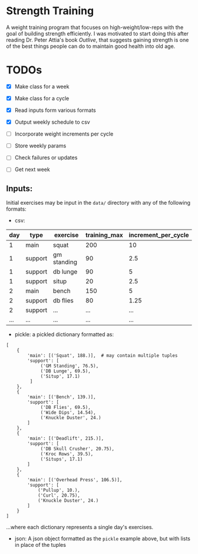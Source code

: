 # Strength Training
A weight training program that focuses on high-weight/low-reps with the goal of building strength efficiently. I was motivated to start doing this after reading Dr. Peter Attia's book _Outlive_, that suggests gaining strength is one of the best things people can do to maintain good health into old age.


# TODOs
- [X] Make class for a week
- [X] Make class for a cycle
- [X] Read inputs form various formats
- [X] Output weekly schedule to csv
- [ ] Incorporate weight increments per cycle
- [ ] Store weekly params
- [ ] Check failures or updates
- [ ] Get next week


## Inputs:
Initial exercises may be input in the `data/` directory with any of the following formats:
- csv:

day|type   |exercise   |training_max|increment_per_cycle
---|-------|-----------|------------|-------------------
1  |main   |squat      |200         |10
1  |support|gm standing|90          |2.5
1  |support|db lunge   |90          |5
1  |support|situp      |20          |2.5
2  |main   |bench      |150         |5
2  |support|db flies   |80          |1.25
2  |support|...        |...         |...
...|...    |...        |...         |...

- pickle: a pickled dictionary formatted as:
```{python}
[
    {
        'main': [('Squat', 188.)],  # may contain multiple tuples
        'support': [
             ('GM Standing', 76.5),
             ('DB Lunge', 69.5),
             ('Situp', 17.1)
         ]
    },
    {
        'main': [('Bench', 139.)],
        'support': [
             ('DB Flies', 69.5),
             ('Wide Dips', 14.54),
             ('Knuckle Duster', 24.)
        ]
    },
    {
        'main': [('Deadlift', 215.)],
        'support': [
             ('DB Skull Crusher', 20.75),
             ('Kroc Rows', 39.5),
             ('Situps', 17.1)
        ]
    },
    {
        'main': [('Overhead Press', 106.5)],
        'support': [
            ('Pullup', 10.),
            ('Curl', 20.75),
            ('Knuckle Duster', 24.)
        ]
    }
]
```
...where each dictionary represents a single day's exercises.
- json: A json object formatted as the `pickle` example above, but with lists in place of the tuples


